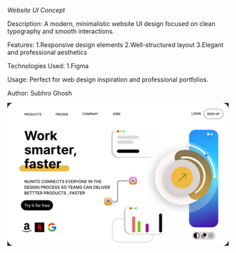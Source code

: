 *Website UI Concept*

Description:
A modern, minimalistic website UI design focused on clean typography and smooth interactions.

Features:
1.Responsive design elements
2.Well-structured layout
3.Elegant and professional aesthetics

Technologies Used:
1.Figma

Usage:
Perfect for web design inspiration and professional portfolios.

Author:
Subhro Ghosh

![Design Preview](./website-ui.jpg)
